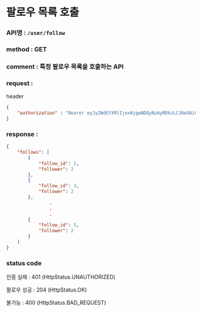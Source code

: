 # 팔로우 목록 호출
### API명 : `/user/follow`

### method : GET

### comment : 특정 팔로우 목록을 호출하는 API

### request : 
header
~~~json
{
    "authorization" : "Bearer eyJyZWdEYXRlIjoxNjgwNDQyNzAyMDkzLCJ0eXAiOiJKV1QiLCJhbGciOiJIUzM4NCJ9.eyJ1c2VyTnVtIjoxLCJuaWNrTmFtZSI6Iuq5gOycpOyEnSIsImxvZ2luVGltZSI6IjIwMjMtMDQtMDIgMjI6Mzg6MjEiLCJleHAiOjE3MTE5Nzg3MDJ9.olRfjapd3Sm29ECSX71A7Zn_PNPl8BD5jJcqNbcPj-JwuT_MDZ5XdTIU4fCQm3PT"
}
~~~

### response :
~~~json
{
    "follows": [
        {
            "follow_id": 2,
            "follower": 2
        },
        {
            "follow_id": 3,
            "follower": 2
        },
                .
                .
                .
        {
            "follow_id": 5,
            "follower": 2
        }
    ]
}
~~~
 
### status code
인증 실패 : 401 (HttpStatus.UNAUTHORIZED)

팔로우 성공 : 204 (HttpStatus.OK)

불가능 : 400 (HttpStatus.BAD_REQUEST)